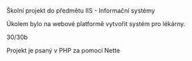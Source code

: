 Školní projekt do předmětu IIS - Informační systémy

Úkolem bylo na webové platformě vytvořit systém pro lékárny.

30/30b


Projekt je psaný v PHP za pomocí Nette
